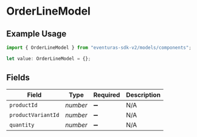 # OrderLineModel

## Example Usage

```typescript
import { OrderLineModel } from "eventuras-sdk-v2/models/components";

let value: OrderLineModel = {};
```

## Fields

| Field              | Type               | Required           | Description        |
| ------------------ | ------------------ | ------------------ | ------------------ |
| `productId`        | *number*           | :heavy_minus_sign: | N/A                |
| `productVariantId` | *number*           | :heavy_minus_sign: | N/A                |
| `quantity`         | *number*           | :heavy_minus_sign: | N/A                |